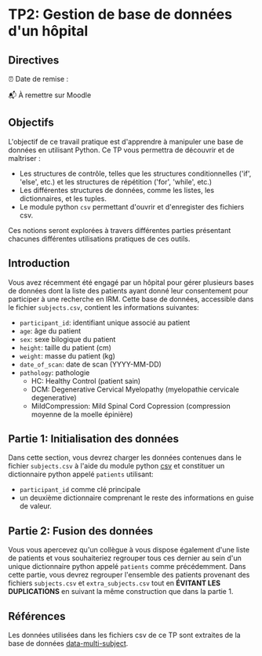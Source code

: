 # TP2: Gestion de base de données d'un hôpital

## Directives

⏰ Date de remise : 

📬 À remettre sur Moodle

## Objectifs

L'objectif de ce travail pratique est d'apprendre à manipuler une base de données en utilisant Python. Ce TP vous permettra de découvrir et de maîtriser :  

- Les structures de contrôle, telles que les structures conditionnelles ('if', 'else', etc.) et les structures de répétition ('for', 'while', etc.)  
- Les différentes structures de données, comme les listes, les dictionnaires, et les tuples.
- Le module python `csv` permettant d'ouvrir et d'enregister des fichiers csv.

Ces notions seront explorées à travers différentes parties présentant chacunes différentes utilisations pratiques de ces outils.

## Introduction

Vous avez récemment été engagé par un hôpital pour gérer plusieurs bases de données dont la liste des patients ayant donné leur consentement pour participer à une recherche en IRM. Cette base de données, accessible dans le fichier `subjects.csv`, contient les informations suivantes:
- `participant_id`: identifiant unique associé au patient
- `age`: âge du patient
- `sex`: sexe bilogique du patient
- `height`: taille du patient (cm)
- `weight`: masse du patient (kg)
- `date_of_scan`: date de scan (YYYY-MM-DD)
- `pathology`: pathologie
  - HC: Healthy Control (patient sain)
  - DCM: Degenerative Cervical Myelopathy (myelopathie cervicale degenerative)
  - MildCompression: Mild Spinal Cord Copression (compression moyenne de la moelle épinière)

## Partie 1: Initialisation des données

Dans cette section, vous devrez charger les données contenues dans le fichier `subjects.csv` à l'aide du module python [csv](https://python-adv-web-apps.readthedocs.io/en/latest/csv.html) et constituer un dictionnaire python appelé `patients` utilisant:
- `participant_id` comme clé principale
- un deuxième dictionnaire comprenant le reste des informations en guise de valeur.

## Partie 2: Fusion des données

Vous vous apercevez qu'un collègue à vous dispose également d'une liste de patients et vous souhaiteriez regrouper tous ces dernier au sein d'un unique dictionnaire python appelé `patients` comme précédemment. Dans cette partie, vous devrez regrouper l'ensemble des patients provenant des fichiers `subjects.csv` et `extra_subjects.csv` tout en **ÉVITANT LES DUPLICATIONS** en suivant la même construction que dans la partie 1.

## Références

Les données utilisées dans les fichiers csv de ce TP sont extraites de la base de données [data-multi-subject](https://github.com/spine-generic/data-multi-subject).  

 
